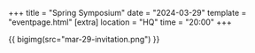 +++
title = "Spring Symposium"
date = "2024-03-29"
template = "eventpage.html"
[extra]
location = "HQ"
time = "20:00"
+++

{{ bigimg(src="mar-29-invitation.png") }}
